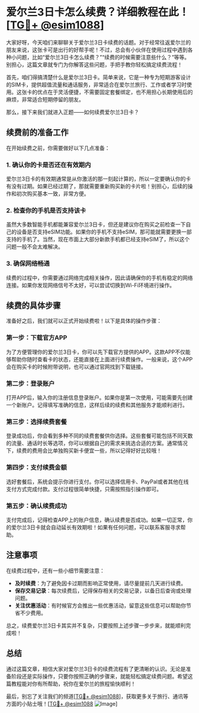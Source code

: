 # 爱尔兰3日卡怎么续费？详细教程在此！[[TG💪+ @esim1088](https://t.me/s/esim1088)]

大家好呀，今天咱们来聊聊关于爱尔兰3日卡续费的话题。对于经常往返爱尔兰的朋友来说，这张卡可是出行的好帮手呢！不过，总会有小伙伴在使用过程中遇到各种小问题，比如“爱尔兰3日卡怎么续费？”“续费的时候需要注意些什么？”等等。别担心，这篇文章就专门为你解答这些问题，手把手教你轻松搞定续费流程！

首先，咱们得搞清楚什么是爱尔兰3日卡。简单来说，它是一种专为短期游客设计的SIM卡，提供超值流量和通话服务，非常适合在爱尔兰旅行、工作或者学习时使用。这张卡的优点在于灵活便捷，不需要固定套餐绑定，也不用担心长期使用后的麻烦，非常适合短期停留的朋友。

那么，接下来我们就进入正题——如何续费爱尔兰3日卡？

## 续费前的准备工作

在开始续费之前，你需要做好以下几点准备：

### 1. 确认你的卡是否还在有效期内
爱尔兰3日卡的有效期通常是从你激活的那一刻起计算的，所以一定要确认你的卡有没有过期。如果已经过期了，那就需要重新购买新的卡片啦！别担心，后续的操作和初次购买基本一致，非常方便。

### 2. 检查你的手机是否支持该卡
虽然大多数智能手机都能兼容爱尔兰3日卡，但还是建议你在购买之前检查一下自己的设备是否支持eSIM功能。如果你的手机不支持eSIM，那可能就需要更换一部支持的手机了。当然，现在市面上大部分新款手机都已经支持eSIM了，所以这个问题一般不会太难解决。

### 3. 确保网络畅通
续费的过程中，你需要通过网络完成相关操作，因此请确保你的手机有稳定的网络连接。如果你发现网络信号不太好，可以尝试切换到Wi-Fi环境进行操作。

## 续费的具体步骤

准备好之后，我们就可以正式开始续费啦！以下是具体的操作步骤：

### 第一步：下载官方APP
为了方便管理你的爱尔兰3日卡，你可以先下载官方提供的APP。这款APP不仅能够帮助你随时查看卡的状态，还能直接在上面进行续费操作。一般来说，这个APP会在购买卡的时候附带说明，也可以通过官网找到下载链接。

### 第二步：登录账户
打开APP后，输入你的注册信息登录账户。如果你是第一次使用，可能需要先创建一个新账户。记得填写准确的信息，这样后续的续费和其他服务才能顺利进行。

### 第三步：选择续费套餐
登录成功后，你会看到多种不同的续费套餐供你选择。这些套餐可能包括不同天数的流量、通话时长等选项，你可以根据自己的需求来挑选合适的方案。通常情况下，续费的费用会比单独购买新卡便宜一些，所以记得好好比较哦！

### 第四步：支付续费金额
选好套餐后，系统会提示你进行支付。你可以选择信用卡、PayPal或者其他在线支付方式完成付款。支付过程很简单快捷，只需按照指引操作即可。

### 第五步：确认续费成功
支付完成后，记得检查APP上的账户信息，确认续费是否成功。如果一切正常，你的爱尔兰3日卡就会自动延长有效期啦！如果有任何问题，可以联系客服寻求帮助。

## 注意事项

在续费过程中，还有一些小细节需要注意：

- **及时续费**：为了避免因卡过期而影响正常使用，请尽量提前几天进行续费。
- **保存交易记录**：每次续费后，记得保存相关的交易记录，以备日后查询或处理问题。
- **关注优惠活动**：有时候官方会推出一些优惠活动，留意这些信息可以帮助你节省不少费用。

总之，续费爱尔兰3日卡其实并不复杂，只要按照上述步骤一步步来，就能顺利完成啦！

## 总结

通过这篇文章，相信大家对爱尔兰3日卡的续费流程有了更清晰的认识。无论是准备阶段还是实际操作，只要你按照正确的步骤来，就能轻松搞定续费问题。希望这篇教程能对你有所帮助，祝你在爱尔兰的旅程愉快顺利！

最后，别忘了关注我们的频道[[TG💪+ @esim1088](https://t.me/s/esim1088)]，获取更多关于旅行、通讯等方面的小贴士哦！[[TG💪+ @esim1088](https://t.me/s/esim1088) ![Image](https://i.postimg.cc/4NQfJmqS/Snipaste-2025-05-13-00-14-12.png)]
